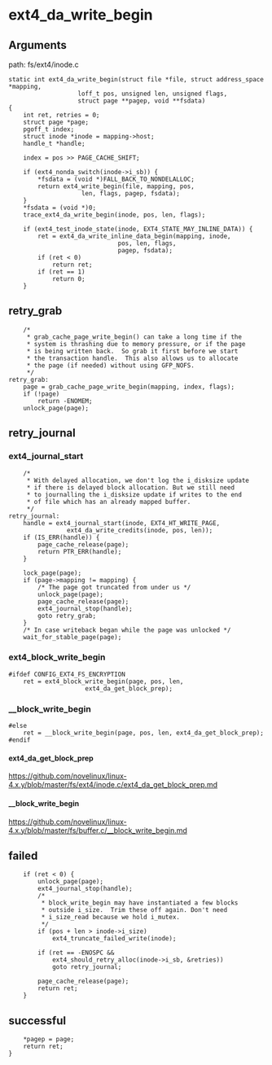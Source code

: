 ext4_da_write_begin
========================================

Arguments
----------------------------------------

path: fs/ext4/inode.c
```
static int ext4_da_write_begin(struct file *file, struct address_space *mapping,
                   loff_t pos, unsigned len, unsigned flags,
                   struct page **pagep, void **fsdata)
{
    int ret, retries = 0;
    struct page *page;
    pgoff_t index;
    struct inode *inode = mapping->host;
    handle_t *handle;

    index = pos >> PAGE_CACHE_SHIFT;

    if (ext4_nonda_switch(inode->i_sb)) {
        *fsdata = (void *)FALL_BACK_TO_NONDELALLOC;
        return ext4_write_begin(file, mapping, pos,
                    len, flags, pagep, fsdata);
    }
    *fsdata = (void *)0;
    trace_ext4_da_write_begin(inode, pos, len, flags);

    if (ext4_test_inode_state(inode, EXT4_STATE_MAY_INLINE_DATA)) {
        ret = ext4_da_write_inline_data_begin(mapping, inode,
                              pos, len, flags,
                              pagep, fsdata);
        if (ret < 0)
            return ret;
        if (ret == 1)
            return 0;
    }
```

retry_grab
----------------------------------------

```
    /*
     * grab_cache_page_write_begin() can take a long time if the
     * system is thrashing due to memory pressure, or if the page
     * is being written back.  So grab it first before we start
     * the transaction handle.  This also allows us to allocate
     * the page (if needed) without using GFP_NOFS.
     */
retry_grab:
    page = grab_cache_page_write_begin(mapping, index, flags);
    if (!page)
        return -ENOMEM;
    unlock_page(page);
```

retry_journal
----------------------------------------

### ext4_journal_start

```
    /*
     * With delayed allocation, we don't log the i_disksize update
     * if there is delayed block allocation. But we still need
     * to journalling the i_disksize update if writes to the end
     * of file which has an already mapped buffer.
     */
retry_journal:
    handle = ext4_journal_start(inode, EXT4_HT_WRITE_PAGE,
                ext4_da_write_credits(inode, pos, len));
    if (IS_ERR(handle)) {
        page_cache_release(page);
        return PTR_ERR(handle);
    }

    lock_page(page);
    if (page->mapping != mapping) {
        /* The page got truncated from under us */
        unlock_page(page);
        page_cache_release(page);
        ext4_journal_stop(handle);
        goto retry_grab;
    }
    /* In case writeback began while the page was unlocked */
    wait_for_stable_page(page);
```

### ext4_block_write_begin

```
#ifdef CONFIG_EXT4_FS_ENCRYPTION
    ret = ext4_block_write_begin(page, pos, len,
                     ext4_da_get_block_prep);
```

### __block_write_begin

```
#else
    ret = __block_write_begin(page, pos, len, ext4_da_get_block_prep);
#endif
```

#### ext4_da_get_block_prep

https://github.com/novelinux/linux-4.x.y/blob/master/fs/ext4/inode.c/ext4_da_get_block_prep.md

#### __block_write_begin

https://github.com/novelinux/linux-4.x.y/blob/master/fs/buffer.c/__block_write_begin.md

failed
----------------------------------------

```
    if (ret < 0) {
        unlock_page(page);
        ext4_journal_stop(handle);
        /*
         * block_write_begin may have instantiated a few blocks
         * outside i_size.  Trim these off again. Don't need
         * i_size_read because we hold i_mutex.
         */
        if (pos + len > inode->i_size)
            ext4_truncate_failed_write(inode);

        if (ret == -ENOSPC &&
            ext4_should_retry_alloc(inode->i_sb, &retries))
            goto retry_journal;

        page_cache_release(page);
        return ret;
    }
```

successful
----------------------------------------

```
    *pagep = page;
    return ret;
}
```
